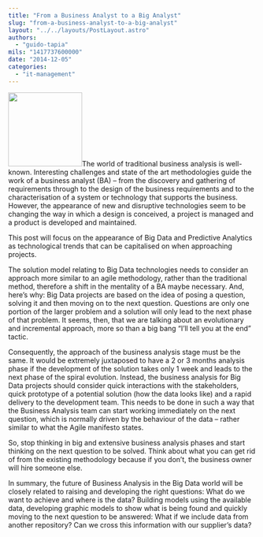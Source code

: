```yaml
---
title: "From a Business Analyst to a Big Analyst"
slug: "from-a-business-analyst-to-a-big-analyst"
layout: "../../layouts/PostLayout.astro"
authors: 
  - "guido-tapia"
mils: "1417737600000"
date: "2014-12-05"
categories: 
  - "it-management"
---
```


[<img src="/images/bigstock-Creative-concept-of-the-human-43134058_1-150x150.jpg" width=150 height=150  >](https://picnet.com.au/blogs/marco/files/2014/12/bigstock-Creative-concept-of-the-human-43134058_1.jpg)The world of traditional business analysis is well-known. Interesting challenges and state of the art methodologies guide the work of a business analyst (BA) – from the discovery and gathering of requirements through to the design of the business requirements and to the characterisation of a system or technology that supports the business. However, the appearance of new and disruptive technologies seem to be changing the way in which a design is conceived, a project is managed and a product is developed and maintained.

This post will focus on the appearance of Big Data and Predictive Analytics as technological trends that can be capitalised on when approaching projects.

The solution model relating to Big Data technologies needs to consider an approach more similar to an agile methodology, rather than the traditional method, therefore a shift in the mentality of a BA maybe necessary. And, here’s why: Big Data projects are based on the idea of posing a question, solving it and then moving on to the next question. Questions are only one portion of the larger problem and a solution will only lead to the next phase of that problem. It seems, then, that we are talking about an evolutionary and incremental approach, more so than a big bang “I’ll tell you at the end” tactic.

Consequently, the approach of the business analysis stage must be the same. It would be extremely juxtaposed to have a 2 or 3 months analysis phase if the development of the solution takes only 1 week and leads to the next phase of the spiral evolution. Instead, the business analysis for Big Data projects should consider quick interactions with the stakeholders, quick prototype of a potential solution (how the data looks like) and a rapid delivery to the development team. This needs to be done in such a way that the Business Analysis team can start working immediately on the next question, which is normally driven by the behaviour of the data – rather similar to what the Agile manifesto states.

So, stop thinking in big and extensive business analysis phases and start thinking on the next question to be solved. Think about what you can get rid of from the existing methodology because if you don’t, the business owner will hire someone else.

In summary, the future of Business Analysis in the Big Data world will be closely related to raising and developing the right questions: What do we want to achieve and where is the data? Building models using the available data, developing graphic models to show what is being found and quickly moving to the next question to be answered: What if we include data from another repository? Can we cross this information with our supplier’s data?
